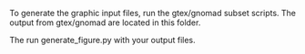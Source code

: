 To generate the graphic input files, run the gtex/gnomad subset scripts. The output from gtex/gnomad are located in this folder.

The run generate_figure.py with your output files.
